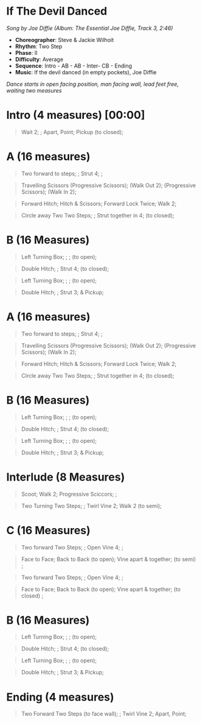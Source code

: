 # If The Devil Danced
*Song by Joe Diffie (Album: The Essential Joe Diffie, Track 3, 2:46)*

* **Choreographer**: Steve & Jackie Wilhoit
* **Rhythm**: Two Step
* **Phase**: II
* **Difficulty**: Average
* **Sequence**: Intro - AB - AB - Inter- CB - Ending
* **Music**: If the devil danced (in empty pockets), Joe Diffie

*Dance starts in open facing position, man facing wall, lead feet free, waiting two measures*

# Intro (4 measures) [00:00]

> Wait 2; ; Apart, Point; Pickup (to closed);

# A (16 measures)

> Two forward to steps; ; Strut 4; ;

> Travelling Scissors (Progressive Scissors); (Walk Out 2); (Progressive Scissors); (Walk In 2);

> Forward Hitch; Hitch & Scissors; Forward Lock Twice; Walk 2;

> Circle away Two Two Steps; ; Strut together in 4; (to closed);

# B (16 Measures)

> Left Turning Box; ; ; (to open);

> Double Hitch; ; Strut 4; (to closed);

> Left Turning Box; ; ; (to open);

> Double Hitch; ; Strut 3; & Pickup;

# A (16 measures)

> Two forward to steps; ; Strut 4; ;

> Travelling Scissors (Progressive Scissors); (Walk Out 2); (Progressive Scissors); (Walk In 2);

> Forward Hitch; Hitch & Scissors; Forward Lock Twice; Walk 2;

> Circle away Two Two Steps; ; Strut together in 4; (to closed);

# B (16 Measures)

> Left Turning Box; ; ; (to open);

> Double Hitch; ; Strut 4; (to closed);

> Left Turning Box; ; ; (to open);

> Double Hitch; ; Strut 3; & Pickup;

# Interlude (8 Measures)

> Scoot; Walk 2; Progressive Sciccors; ;

> Two Turning Two Steps; ; Twirl Vine 2; Walk 2 (to semi);

# C (16 Measures)

> Two forward Two Steps; ; Open Vine 4; ;

> Face to Face; Back to Back (to open); Vine apart & together; (to semi) ;

> Two forward Two Steps; ; Open Vine 4; ;

> Face to Face; Back to Back (to open); Vine apart & together; (to closed) ;

# B (16 Measures)

> Left Turning Box; ; ; (to open);

> Double Hitch; ; Strut 4; (to closed);

> Left Turning Box; ; ; (to open);

> Double Hitch; ; Strut 3; & Pickup;

# Ending (4 measures)

> Two Forward Two Steps (to face wall); ; Twirl Vine 2; Apart, Point;